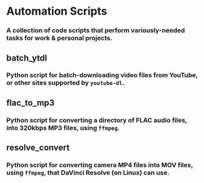 # Automation Scripts
### A collection of code scripts that perform variously-needed tasks for work & personal projects.

## batch_ytdl
### Python script for batch-downloading video files from YouTube, or other sites supported by `youtube-dl`.

## flac_to_mp3
### Python script for converting a directory of FLAC audio files, into 320kbps MP3 files, using `ffmpeg`.

## resolve_convert
### Python script for converting camera MP4 files into MOV files, using `ffmpeg`, that DaVinci Resolve (on Linux) can use.